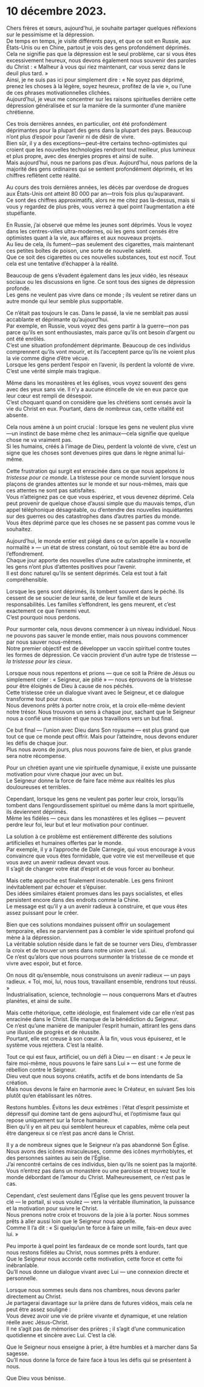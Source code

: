 # 10 décembre 2023.  

Chers frères et sœurs, aujourd'hui, je souhaite partager quelques réflexions sur le pessimisme et la dépression.  
De temps en temps, je visite différents pays, et que ce soit en Russie, aux États-Unis ou en Chine, partout je vois des gens profondément déprimés.  
Cela ne signifie pas que la dépression est le seul problème, car si vous êtes excessivement heureux, nous devons également nous souvenir des paroles du Christ : « Malheur à vous qui riez maintenant, car vous serez dans le deuil plus tard. »  
Ainsi, je ne suis pas ici pour simplement dire : « Ne soyez pas déprimé, prenez les choses à la légère, soyez heureux, profitez de la vie », ou l’une de ces phrases motivationnelles clichées.  
Aujourd’hui, je veux me concentrer sur les raisons spirituelles derrière cette dépression généralisée et sur la manière de la surmonter d’une manière chrétienne.  

Ces trois dernières années, en particulier, ont été profondément déprimantes pour la plupart des gens dans la plupart des pays. Beaucoup n’ont plus d’espoir pour l’avenir ni de désir de vivre.  
Bien sûr, il y a des exceptions—peut-être certains techno-optimistes qui croient que les nouvelles technologies rendront tout meilleur, plus lumineux et plus propre, avec des énergies propres et ainsi de suite.  
Mais aujourd’hui, nous ne parlons pas d’eux. Aujourd’hui, nous parlons de la majorité des gens ordinaires qui se sentent profondément déprimés, et les chiffres reflètent cette réalité.  

Au cours des trois dernières années, les décès par overdose de drogues aux États-Unis ont atteint 80 000 par an—trois fois plus qu’auparavant.  
Ce sont des chiffres approximatifs, alors ne me citez pas là-dessus, mais si vous y regardez de plus près, vous verrez à quel point l’augmentation a été stupéfiante.  

En Russie, j’ai observé que même les jeunes sont déprimés. Vous le voyez dans les centres-villes ultra-modernes, où les gens sont censés être optimistes quant à la vie, aux affaires et aux nouveaux projets.  
Au lieu de cela, ils fument—pas seulement des cigarettes, mais maintenant ces petites boîtes de poison, une sorte de nouvelle saleté.  
Que ce soit des cigarettes ou ces nouvelles substances, tout est nocif. Tout cela est une tentative d’échapper à la réalité.  

Beaucoup de gens s’évadent également dans les jeux vidéo, les réseaux sociaux ou les discussions en ligne. Ce sont tous des signes de dépression profonde.  
Les gens ne veulent pas vivre dans ce monde ; ils veulent se retirer dans un autre monde qui leur semble plus supportable.  

Ce n’était pas toujours le cas. Dans le passé, la vie ne semblait pas aussi accablante et déprimante qu’aujourd’hui.  
Par exemple, en Russie, vous voyez des gens partir à la guerre—non pas parce qu’ils en sont enthousiastes, mais parce qu’ils ont besoin d’argent ou ont été enrôlés.  
C’est une situation profondément déprimante. Beaucoup de ces individus comprennent qu’ils vont mourir, et ils l’acceptent parce qu’ils ne voient plus la vie comme digne d’être vécue.  
Lorsque les gens perdent l’espoir en l’avenir, ils perdent la volonté de vivre. C’est une vérité simple mais tragique.  

Même dans les monastères et les églises, vous voyez souvent des gens avec des yeux sans vie. Il n’y a aucune étincelle de vie en eux parce que leur cœur est rempli de désespoir.  
C’est choquant quand on considère que les chrétiens sont censés avoir la vie du Christ en eux. Pourtant, dans de nombreux cas, cette vitalité est absente.  

Cela nous amène à un point crucial : lorsque les gens ne veulent plus vivre—un instinct de base même chez les animaux—cela signifie que quelque chose ne va vraiment pas.  
Si les humains, créés à l’image de Dieu, perdent la volonté de vivre, c’est un signe que les choses sont devenues pires que dans le règne animal lui-même.

Cette frustration qui surgit est enracinée dans ce que nous appelons *la tristesse pour ce monde*. La tristesse pour ce monde survient lorsque nous plaçons de grandes attentes sur le monde et sur nous-mêmes, mais que ces attentes ne sont pas satisfaites.  
Vous n’atteignez pas ce que vous espériez, et vous devenez déprimé. Cela peut provenir de quelque chose d’aussi simple que du mauvais temps, d’un appel téléphonique désagréable, ou d’entendre des nouvelles inquiétantes sur des guerres ou des catastrophes dans d’autres parties du monde.  
Vous êtes déprimé parce que les choses ne se passent pas comme vous le souhaitez.  

Aujourd’hui, le monde entier est piégé dans ce qu’on appelle la « nouvelle normalité » — un état de stress constant, où tout semble être au bord de l’effondrement.  
Chaque jour apporte des nouvelles d’une autre catastrophe imminente, et les gens n’ont plus d’attentes positives pour l’avenir.  
Il est donc naturel qu’ils se sentent déprimés. Cela est tout à fait compréhensible.  

Lorsque les gens sont déprimés, ils tombent souvent dans le péché. Ils cessent de se soucier de leur santé, de leur famille et de leurs responsabilités. Les familles s’effondrent, les gens meurent, et c’est exactement ce que l’ennemi veut.  
C’est pourquoi nous perdons.  

Pour surmonter cela, nous devons commencer à un niveau individuel. Nous ne pouvons pas sauver le monde entier, mais nous pouvons commencer par nous sauver nous-mêmes.  
Notre premier objectif est de développer un vaccin spirituel contre toutes les formes de dépression. Ce vaccin provient d’un autre type de tristesse — *la tristesse pour les cieux*.  

Lorsque nous nous repentons et prions — que ce soit la Prière de Jésus ou simplement crier : « Seigneur, aie pitié » — nous éprouvons de la tristesse pour être éloignés de Dieu à cause de nos péchés.  
Cette tristesse crée un dialogue vivant avec le Seigneur, et ce dialogue transforme tout pour nous.  
Nous devenons prêts à porter notre croix, et la croix elle-même devient notre trésor. Nous trouvons un sens à chaque jour, sachant que le Seigneur nous a confié une mission et que nous travaillons vers un but final.  

Ce but final — l’union avec Dieu dans Son royaume — est plus grand que tout ce que ce monde peut offrir. Mais pour l’atteindre, nous devons endurer les défis de chaque jour.  
Plus nous avons de jours, plus nous pouvons faire de bien, et plus grande sera notre récompense.  

Pour un chrétien ayant une vie spirituelle dynamique, il existe une puissante motivation pour vivre chaque jour avec un but.  
Le Seigneur donne la force de faire face même aux réalités les plus douloureuses et terribles.  

Cependant, lorsque les gens ne veulent pas porter leur croix, lorsqu’ils tombent dans l’engourdissement spirituel ou même dans la mort spirituelle, ils deviennent déprimés.  
Même les fidèles — ceux dans les monastères et les églises — peuvent perdre leur foi, leur but et leur motivation pour continuer.  

La solution à ce problème est entièrement différente des solutions artificielles et humaines offertes par le monde.  
Par exemple, il y a l’approche de Dale Carnegie, qui vous encourage à vous convaincre que vous êtes formidable, que votre vie est merveilleuse et que vous avez un avenir radieux devant vous.  
Il s’agit de changer votre état d’esprit et de vous forcer au bonheur.  

Mais cette approche est finalement insoutenable. Les gens finiront inévitablement par échouer et s’épuiser.  
Des idées similaires étaient promues dans les pays socialistes, et elles persistent encore dans des endroits comme la Chine.  
Le message est qu’il y a un avenir radieux à construire, et que vous êtes assez puissant pour le créer.  

Bien que ces solutions mondaines puissent offrir un soulagement temporaire, elles ne parviennent pas à combler le vide spirituel profond qui mène à la dépression.  
La véritable solution réside dans le fait de se tourner vers Dieu, d’embrasser la croix et de trouver un sens dans notre union avec Lui.  
Ce n’est qu’alors que nous pourrons surmonter la tristesse de ce monde et vivre avec espoir, but et force.  

On nous dit qu’ensemble, nous construisons un avenir radieux — un pays radieux. « Toi, moi, lui, nous tous, travaillant ensemble, rendrons tout réussi. »  
Industrialisation, science, technologie — nous conquerrons Mars et d’autres planètes, et ainsi de suite.  

Mais cette rhétorique, cette idéologie, est finalement vide car elle n’est pas enracinée dans le Christ. Elle manque de la bénédiction du Seigneur.  
Ce n’est qu’une manière de manipuler l’esprit humain, attirant les gens dans une illusion de progrès et de réussite.  
Pourtant, elle est creuse à son cœur. À la fin, vous vous épuiserez, et le système vous rejettera. C’est la réalité.  

Tout ce qui est faux, artificiel, ou un défi à Dieu — en disant : « Je peux le faire moi-même, nous pouvons le faire sans Lui » — est une forme de rébellion contre le Seigneur.  
Dieu veut que nous soyons créatifs, actifs et de bons intendants de Sa création.  
Mais nous devons le faire en harmonie avec le Créateur, en suivant Ses lois plutôt qu’en établissant les nôtres.  

Restons humbles. Évitons les deux extrêmes : l’état d’esprit pessimiste et dépressif qui domine tant de gens aujourd’hui, et l’optimisme faux qui repose uniquement sur la force humaine.  
Bien qu’il y en ait peu qui semblent heureux et capables, même cela peut être dangereux si ce n’est pas ancré dans le Christ.  

Il y a de nombreux signes que le Seigneur n’a pas abandonné Son Église. Nous avons des icônes miraculeuses, comme des icônes myrrhoblytes, et des personnes saintes au sein de l’Église.  
J’ai rencontré certains de ces individus, bien qu’ils ne soient pas la majorité.  
Vous n’entrez pas dans un monastère ou une paroisse et trouvez tout le monde débordant de l’amour du Christ. Malheureusement, ce n’est pas le cas.  

Cependant, c’est seulement dans l’Église que les gens peuvent trouver la clé — le portail, si vous voulez — vers la véritable illumination, la puissance et la motivation pour suivre le Christ.  
Nous prenons notre croix et trouvons de la joie à la porter. Nous sommes prêts à aller aussi loin que le Seigneur nous appelle.  
Comme Il l’a dit : « Si quelqu’un te force à faire un mille, fais-en deux avec lui. »  

Peu importe à quel point les fardeaux de ce monde sont lourds, tant que nous restons fidèles au Christ, nous sommes prêts à endurer.  
Que le Seigneur nous accorde cette motivation, cette force et cette foi inébranlable.  
Qu’Il nous donne un dialogue vivant avec Lui — une connexion directe et personnelle.  

Lorsque nous sommes seuls dans nos chambres, nous devons parler directement au Christ.  
Je partagerai davantage sur la prière dans de futures vidéos, mais cela ne peut être assez souligné :  
Vous devez avoir une vie de prière vivante et dynamique, et une relation réelle avec Jésus-Christ.  
Il ne s’agit pas de mémoriser des prières ; il s’agit d’une communication quotidienne et sincère avec Lui. C’est la clé.  

Que le Seigneur nous enseigne à prier, à être humbles et à marcher dans Sa sagesse.  
Qu’Il nous donne la force de faire face à tous les défis qui se présentent à nous.  

Que Dieu vous bénisse.

